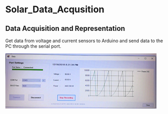 # Solar_Data_Acqusition
<h2>Data Acquisition and Representation</h2>
<p>Get data from voltage and current sensors to Arduino and send data to the PC through the serial port.</p>

![](imgs/1.png)
